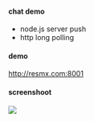 <h4>chat demo</h4>

<ul>
    <li>node.js server push</li>
    <li>http long polling</li>
</ul>

<h4>demo</h4>
<a href="http://resmx.com:8001" target="_blank">http://resmx.com:8001</a>

<h4>screenshoot</h4>
<img src="http://www.ugia.cn/wp-data/chat.png" />

